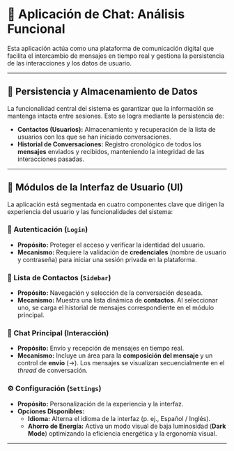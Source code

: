 # 💬 Aplicación de Chat: Análisis Funcional

Esta aplicación actúa como una plataforma de comunicación digital que facilita el intercambio de mensajes en tiempo real y gestiona la persistencia de las interacciones y los datos de usuario.

---

## 💾 Persistencia y Almacenamiento de Datos

La funcionalidad central del sistema es garantizar que la información se mantenga intacta entre sesiones. Esto se logra mediante la persistencia de:

* **Contactos (Usuarios):** Almacenamiento y recuperación de la lista de usuarios con los que se han iniciado conversaciones.
* **Historial de Conversaciones:** Registro cronológico de todos los **mensajes** enviados y recibidos, manteniendo la integridad de las interacciones pasadas.

---

## 🎯 Módulos de la Interfaz de Usuario (UI)

La aplicación está segmentada en cuatro componentes clave que dirigen la experiencia del usuario y las funcionalidades del sistema:

### 🎫 Autenticación (`Login`)

* **Propósito:** Proteger el acceso y verificar la identidad del usuario.
* **Mecanismo:** Requiere la validación de **credenciales** (nombre de usuario y contraseña) para iniciar una sesión privada en la plataforma.

### 📜 Lista de Contactos (`Sidebar`)

* **Propósito:** Navegación y selección de la conversación deseada.
* **Mecanismo:** Muestra una lista dinámica de **contactos**. Al seleccionar uno, se carga el historial de mensajes correspondiente en el módulo principal.

### 💬 Chat Principal (Interacción)

* **Propósito:** Envío y recepción de mensajes en tiempo real.
* **Mecanismo:** Incluye un área para la **composición del mensaje** y un control de **envío** ($\rightarrow$). Los mensajes se visualizan secuencialmente en el *thread* de conversación.

### ⚙️ Configuración (`Settings`)

* **Propósito:** Personalización de la experiencia y la interfaz.
* **Opciones Disponibles:**
    * **Idioma:** Alterna el idioma de la interfaz (p. ej., Español / Inglés).
    * **Ahorro de Energía:** Activa un modo visual de baja luminosidad (**Dark Mode**) optimizando la eficiencia energética y la ergonomía visual.

---
